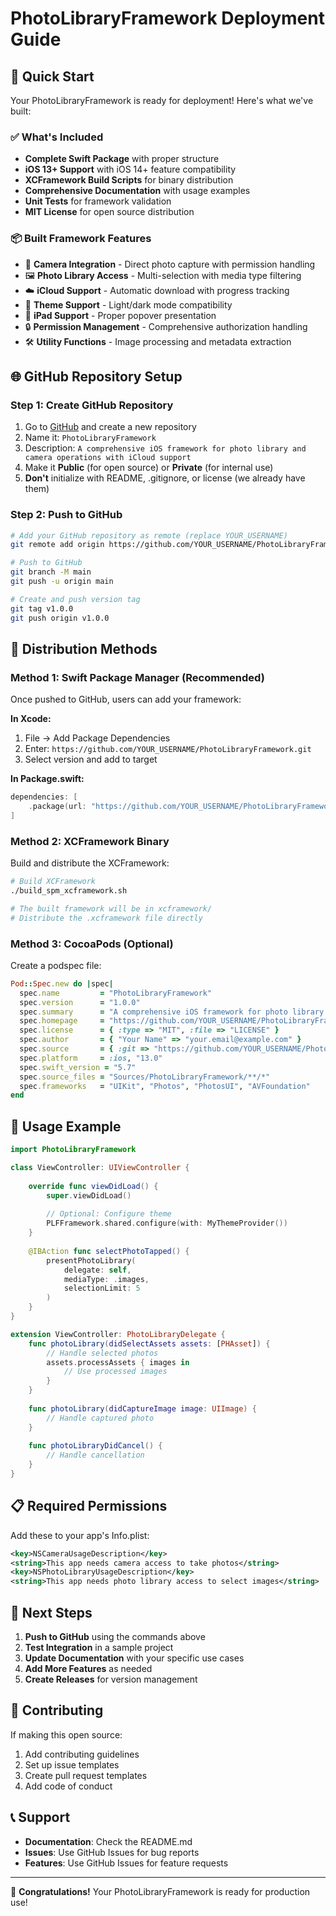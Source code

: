 # PhotoLibraryFramework Deployment Guide

## 🚀 Quick Start

Your PhotoLibraryFramework is ready for deployment! Here's what we've built:

### ✅ What's Included

- **Complete Swift Package** with proper structure
- **iOS 13+ Support** with iOS 14+ feature compatibility
- **XCFramework Build Scripts** for binary distribution
- **Comprehensive Documentation** with usage examples
- **Unit Tests** for framework validation
- **MIT License** for open source distribution

### 📦 Built Framework Features

- 📸 **Camera Integration** - Direct photo capture with permission handling
- 🖼️ **Photo Library Access** - Multi-selection with media type filtering
- ☁️ **iCloud Support** - Automatic download with progress tracking
- 🎨 **Theme Support** - Light/dark mode compatibility
- 📱 **iPad Support** - Proper popover presentation
- 🔒 **Permission Management** - Comprehensive authorization handling
- 🛠️ **Utility Functions** - Image processing and metadata extraction

## 🌐 GitHub Repository Setup

### Step 1: Create GitHub Repository

1. Go to [GitHub](https://github.com) and create a new repository
2. Name it: `PhotoLibraryFramework`
3. Description: `A comprehensive iOS framework for photo library and camera operations with iCloud support`
4. Make it **Public** (for open source) or **Private** (for internal use)
5. **Don't** initialize with README, .gitignore, or license (we already have them)

### Step 2: Push to GitHub

```bash
# Add your GitHub repository as remote (replace YOUR_USERNAME)
git remote add origin https://github.com/YOUR_USERNAME/PhotoLibraryFramework.git

# Push to GitHub
git branch -M main
git push -u origin main

# Create and push version tag
git tag v1.0.0
git push origin v1.0.0
```

## 📱 Distribution Methods

### Method 1: Swift Package Manager (Recommended)

Once pushed to GitHub, users can add your framework:

**In Xcode:**
1. File → Add Package Dependencies
2. Enter: `https://github.com/YOUR_USERNAME/PhotoLibraryFramework.git`
3. Select version and add to target

**In Package.swift:**
```swift
dependencies: [
    .package(url: "https://github.com/YOUR_USERNAME/PhotoLibraryFramework.git", from: "1.0.0")
]
```

### Method 2: XCFramework Binary

Build and distribute the XCFramework:

```bash
# Build XCFramework
./build_spm_xcframework.sh

# The built framework will be in xcframework/
# Distribute the .xcframework file directly
```

### Method 3: CocoaPods (Optional)

Create a podspec file:

```ruby
Pod::Spec.new do |spec|
  spec.name         = "PhotoLibraryFramework"
  spec.version      = "1.0.0"
  spec.summary      = "A comprehensive iOS framework for photo library and camera operations"
  spec.homepage     = "https://github.com/YOUR_USERNAME/PhotoLibraryFramework"
  spec.license      = { :type => "MIT", :file => "LICENSE" }
  spec.author       = { "Your Name" => "your.email@example.com" }
  spec.source       = { :git => "https://github.com/YOUR_USERNAME/PhotoLibraryFramework.git", :tag => "#{spec.version}" }
  spec.platform     = :ios, "13.0"
  spec.swift_version = "5.7"
  spec.source_files = "Sources/PhotoLibraryFramework/**/*"
  spec.frameworks   = "UIKit", "Photos", "PhotosUI", "AVFoundation"
end
```

## 🔧 Usage Example

```swift
import PhotoLibraryFramework

class ViewController: UIViewController {
    
    override func viewDidLoad() {
        super.viewDidLoad()
        
        // Optional: Configure theme
        PLFFramework.shared.configure(with: MyThemeProvider())
    }
    
    @IBAction func selectPhotoTapped() {
        presentPhotoLibrary(
            delegate: self,
            mediaType: .images,
            selectionLimit: 5
        )
    }
}

extension ViewController: PhotoLibraryDelegate {
    func photoLibrary(didSelectAssets assets: [PHAsset]) {
        // Handle selected photos
        assets.processAssets { images in
            // Use processed images
        }
    }
    
    func photoLibrary(didCaptureImage image: UIImage) {
        // Handle captured photo
    }
    
    func photoLibraryDidCancel() {
        // Handle cancellation
    }
}
```

## 📋 Required Permissions

Add these to your app's Info.plist:

```xml
<key>NSCameraUsageDescription</key>
<string>This app needs camera access to take photos</string>
<key>NSPhotoLibraryUsageDescription</key>
<string>This app needs photo library access to select images</string>
```

## 🎯 Next Steps

1. **Push to GitHub** using the commands above
2. **Test Integration** in a sample project
3. **Update Documentation** with your specific use cases
4. **Add More Features** as needed
5. **Create Releases** for version management

## 🤝 Contributing

If making this open source:

1. Add contributing guidelines
2. Set up issue templates
3. Create pull request templates
4. Add code of conduct

## 📞 Support

- **Documentation**: Check the README.md
- **Issues**: Use GitHub Issues for bug reports
- **Features**: Use GitHub Issues for feature requests

---

🎉 **Congratulations!** Your PhotoLibraryFramework is ready for production use!